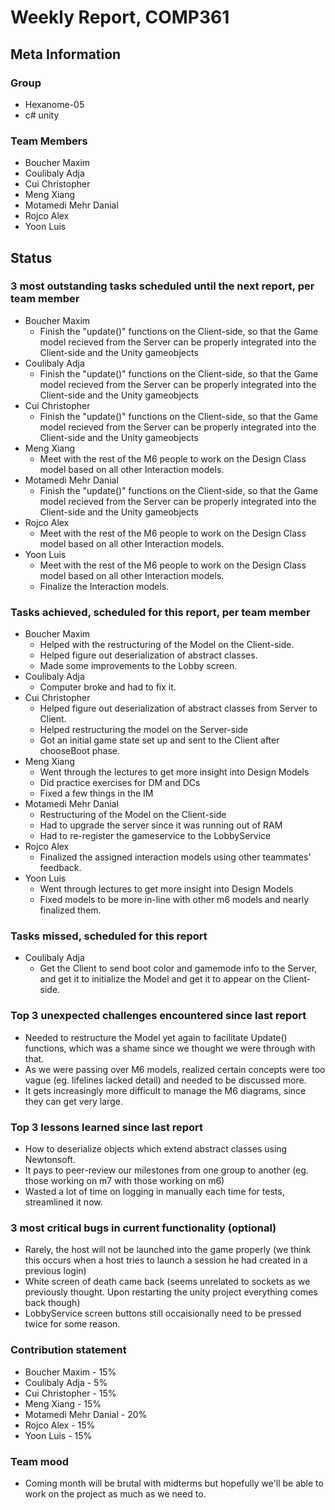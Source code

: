 # Weekly Report, COMP361

## Meta Information

### Group

 * Hexanome-05
 * c# unity

### Team Members

 * Boucher Maxim
 * Coulibaly Adja
 * Cui Christopher
 * Meng Xiang
 * Motamedi Mehr Danial
 * Rojco Alex
 * Yoon Luis

## Status

### 3 most outstanding tasks scheduled until the next report, per team member

 * Boucher Maxim
   * Finish the "update()" functions on the Client-side, so that the Game model recieved from the Server can be properly integrated into the Client-side and the Unity gameobjects
 * Coulibaly Adja
   * Finish the "update()" functions on the Client-side, so that the Game model recieved from the Server can be properly integrated into the Client-side and the Unity gameobjects
 * Cui Christopher
   * Finish the "update()" functions on the Client-side, so that the Game model recieved from the Server can be properly integrated into the Client-side and the Unity gameobjects
 * Meng Xiang
   * Meet with the rest of the M6 people to work on the Design Class model based on all other Interaction models.
 * Motamedi Mehr Danial
   * Finish the "update()" functions on the Client-side, so that the Game model recieved from the Server can be properly integrated into the Client-side and the Unity gameobjects
 * Rojco Alex
   * Meet with the rest of the M6 people to work on the Design Class model based on all other Interaction models.
 * Yoon Luis
   * Meet with the rest of the M6 people to work on the Design Class model based on all other Interaction models.
   * Finalize the Interaction models.

### Tasks achieved, scheduled for this report, per team member

 * Boucher Maxim
   * Helped with the restructuring of the Model on the Client-side.
   * Helped figure out deserialization of abstract classes.
   * Made some improvements to the Lobby screen.
 * Coulibaly Adja
   * Computer broke and had to fix it.
 * Cui Christopher
   * Helped figure out deserialization of abstract classes from Server to Client.
   * Helped restructuring the model on the Server-side
   * Got an initial game state set up and sent to the Client after chooseBoot phase.
 * Meng Xiang
   * Went through the lectures to get more insight into Design Models
   * Did practice exercises for DM and DCs
   * Fixed a few things in the IM
 * Motamedi Mehr Danial
   * Restructuring of the Model on the Client-side
   * Had to upgrade the server since it was running out of RAM
   * Had to re-register the gameservice to the LobbyService
 * Rojco Alex
   * Finalized the assigned interaction models using other teammates' feedback.
 * Yoon Luis
   * Went through lectures to get more insight into Design Models
   * Fixed models to be more in-line with other m6 models and nearly finalized them.

### Tasks missed, scheduled for this report 
  * Coulibaly Adja
     * Get the Client to send boot color and gamemode info to the Server, and get it to initialize the Model and get it to appear on the Client-side. 

### Top 3 unexpected challenges encountered since last report

  * Needed to restructure the Model yet again to facilitate Update() functions, which was a shame since we thought we were through with that.
  * As we were passing over M6 models, realized certain concepts were too vague (eg. lifelines lacked detail) and needed to be discussed more.
  * It gets increasingly more difficult to manage the M6 diagrams, since they can get very large.
  
### Top 3 lessons learned since last report

  * How to deserialize objects which extend abstract classes using Newtonsoft.
  * It pays to peer-review our milestones from one group to another (eg. those working on m7 with those working on m6)
  * Wasted a lot of time on logging in manually each time for tests, streamlined it now.

### 3 most critical bugs in current functionality (optional)

  * Rarely, the host will not be launched into the game properly (we think this occurs when a host tries to launch a session he had created in a previous login)
  * White screen of death came back (seems unrelated to sockets as we previously thought. Upon restarting the unity project everything comes back though)
  * LobbyService screen buttons still occaisionally need to be pressed twice for some reason.

### Contribution statement

 * Boucher Maxim - 15%
 * Coulibaly Adja - 5%
 * Cui Christopher - 15% 
 * Meng Xiang - 15%
 * Motamedi Mehr Danial - 20% 
 * Rojco Alex - 15%
 * Yoon Luis - 15%

### Team mood
 * Coming month will be brutal with midterms but hopefully we'll be able to work on the project as much as we need to.
